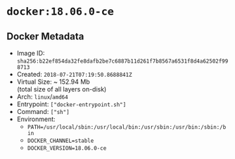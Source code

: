 # `docker:18.06.0-ce`

## Docker Metadata

- Image ID: `sha256:b22ef854da32fe8dafb2be7c6887b11d261f7b8567a6531f8d4a62502f998713`
- Created: `2018-07-21T07:19:50.8688841Z`
- Virtual Size: ~ 152.94 Mb  
  (total size of all layers on-disk)
- Arch: `linux`/`amd64`
- Entrypoint: `["docker-entrypoint.sh"]`
- Command: `["sh"]`
- Environment:
  - `PATH=/usr/local/sbin:/usr/local/bin:/usr/sbin:/usr/bin:/sbin:/bin`
  - `DOCKER_CHANNEL=stable`
  - `DOCKER_VERSION=18.06.0-ce`
